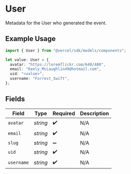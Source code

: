 # User

Metadata for the User who generated the event.

## Example Usage

```typescript
import { User } from "@vercel/sdk/models/components";

let value: User = {
  avatar: "https://loremflickr.com/640/480",
  email: "Keely_McLaughlin49@hotmail.com",
  uid: "<value>",
  username: "Forrest_Swift",
};
```

## Fields

| Field              | Type               | Required           | Description        |
| ------------------ | ------------------ | ------------------ | ------------------ |
| `avatar`           | *string*           | :heavy_check_mark: | N/A                |
| `email`            | *string*           | :heavy_check_mark: | N/A                |
| `slug`             | *string*           | :heavy_minus_sign: | N/A                |
| `uid`              | *string*           | :heavy_check_mark: | N/A                |
| `username`         | *string*           | :heavy_check_mark: | N/A                |